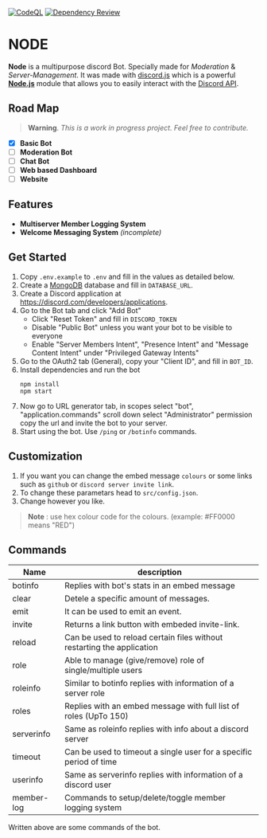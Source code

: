 [![CodeQL](https://github.com/THE-ASSASSIN0128/Node/actions/workflows/codeql.yml/badge.svg?branch=master)](https://github.com/THE-ASSASSIN0128/Node/actions/workflows/codeql.yml)
[![Dependency Review](https://github.com/THE-ASSASSIN0128/Node/actions/workflows/dependency-review.yml/badge.svg)](https://github.com/THE-ASSASSIN0128/Node/actions/workflows/dependency-review.yml)

# NODE

**Node** is a multipurpose discord Bot. Specially made for _Moderation_ & _Server-Management_. It was made with [discord.js](https://github.com/discordjs/discord.js) which is a powerful [**Node.js**](https://nodejs.org/en/) module that allows you to easily interact with the [Discord API](https://discord.com/developers/docs/intro).

## Road Map

> **Warning**. _This is a work in progress project. Feel free to contribute._

-   [x] **Basic Bot**
-   [ ] **Moderation Bot**
-   [ ] **Chat Bot**
-   [ ] **Web based Dashboard**
-   [ ] **Website**

## Features

-   **Multiserver Member Logging System**
-   **Welcome Messaging System** _(incomplete)_

## Get Started

1. Copy `.env.example` to `.env` and fill in the values as detailed below.
1. Create a [MongoDB](https://www.mongodb.com/) database and fill in `DATABASE_URL`.
1. Create a Discord application at https://discord.com/developers/applications.
1. Go to the Bot tab and click "Add Bot"
    - Click "Reset Token" and fill in `DISCORD_TOKEN`
    - Disable "Public Bot" unless you want your bot to be visible to everyone
    - Enable "Server Members Intent", "Presence Intent" and "Message Content Intent" under "Privileged Gateway Intents"
1. Go to the OAuth2 tab (General), copy your "Client ID", and fill in `BOT_ID`.
1. Install dependencies and run the bot
    ```
    npm install
    npm start
    ```
1. Now go to URL generator tab, in scopes select "bot", "application.commands" scroll down select "Administrator" permission copy the url and invite the bot to your server.
1. Start using the bot. Use `/ping` or `/botinfo` commands.

## Customization

1. If you want you can change the embed message `colours` or some links such as `github` or `discord server invite link`.
1. To change these parametars head to `src/config.json`.
1. Change however you like.

> **Note** : use hex colour code for the colours. (example: #FF0000 means "RED")

## Commands

| Name       | description                                                            |
| ---------- | ---------------------------------------------------------------------- |
| botinfo    | Replies with bot's stats in an embed message                           |
| clear      | Detele a specific amount of messages.                                  |
| emit       | It can be used to emit an event.                                       |
| invite     | Returns a link button with embeded invite-link.                        |
| reload     | Can be used to reload certain files without restarting the application |
| role       | Able to manage (give/remove) role of single/multiple users             |
| roleinfo   | Similar to botinfo replies with information of a server role           |
| roles      | Replies with an embed message with full list of roles (UpTo 150)       |
| serverinfo | Same as roleinfo replies with info about a discord server              |
| timeout    | Can be used to timeout a single user for a specific period of time     |
| userinfo   | Same as serverinfo replies with information of a discord user          |
| member-log | Commands to setup/delete/toggle member logging system                  |

Written above are some commands of the bot.
